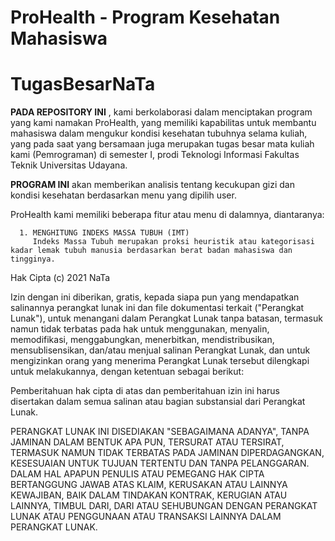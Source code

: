# ProHealth - Program Kesehatan Mahasiswa
TugasBesarNaTa
========================================================================================================

**PADA REPOSITORY INI** , kami berkolaborasi dalam menciptakan program yang kami namakan ProHealth, yang memiliki kapabilitas untuk
                     membantu mahasiswa dalam mengukur kondisi kesehatan tubuhnya selama kuliah, yang pada saat yang bersamaan 
                     juga merupakan tugas besar mata kuliah kami (Pemrograman) di semester I, prodi Teknologi Informasi Fakultas Teknik Universitas Udayana.

**PROGRAM INI** akan memberikan analisis tentang kecukupan gizi dan kondisi kesehatan berdasarkan menu yang dipilih user.

ProHealth kami memiliki beberapa fitur atau menu di dalamnya, diantaranya:
 
      1. MENGHITUNG INDEKS MASSA TUBUH (IMT)
         Indeks Massa Tubuh merupakan proksi heuristik atau kategorisasi kadar lemak tubuh manusia berdasarkan berat badan mahasiswa dan tingginya.
         
         
         
         
         
         
         
         
         
         
         
         
         
Hak Cipta (c) 2021 NaTa

Izin dengan ini diberikan, gratis, kepada siapa pun yang mendapatkan salinannya
perangkat lunak ini dan file dokumentasi terkait ("Perangkat Lunak"), untuk menangani
dalam Perangkat Lunak tanpa batasan, termasuk namun tidak terbatas pada hak
untuk menggunakan, menyalin, memodifikasi, menggabungkan, menerbitkan, mendistribusikan, mensublisensikan, dan/atau menjual
salinan Perangkat Lunak, dan untuk mengizinkan orang yang menerima Perangkat Lunak tersebut
dilengkapi untuk melakukannya, dengan ketentuan sebagai berikut:

Pemberitahuan hak cipta di atas dan pemberitahuan izin ini harus disertakan dalam semua
salinan atau bagian substansial dari Perangkat Lunak.

PERANGKAT LUNAK INI DISEDIAKAN "SEBAGAIMANA ADANYA", TANPA JAMINAN DALAM BENTUK APA PUN, TERSURAT ATAU
TERSIRAT, TERMASUK NAMUN TIDAK TERBATAS PADA JAMINAN DIPERDAGANGKAN,
KESESUAIAN UNTUK TUJUAN TERTENTU DAN TANPA PELANGGARAN. DALAM HAL APAPUN
PENULIS ATAU PEMEGANG HAK CIPTA BERTANGGUNG JAWAB ATAS KLAIM, KERUSAKAN ATAU LAINNYA
KEWAJIBAN, BAIK DALAM TINDAKAN KONTRAK, KERUGIAN ATAU LAINNYA, TIMBUL DARI,
DARI ATAU SEHUBUNGAN DENGAN PERANGKAT LUNAK ATAU PENGGUNAAN ATAU TRANSAKSI LAINNYA DALAM
PERANGKAT LUNAK.
